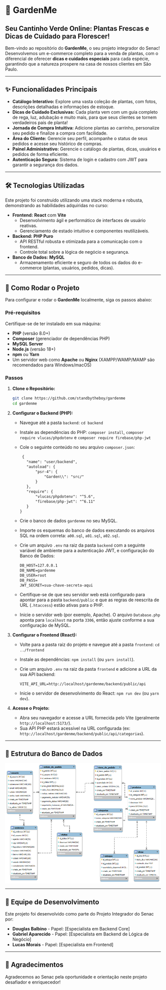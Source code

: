 # 🌿 **GardenMe**

## Seu Cantinho Verde Online: Plantas Frescas e Dicas de Cuidado para Florescer\!

Bem-vindo ao repositório do **GardenMe**, o seu projeto integrador do Senac\! Desenvolvemos um e-commerce completo para a venda de plantas, com o diferencial de oferecer **dicas e cuidados especiais** para cada espécie, garantindo que a natureza prospere na casa de nossos clientes em São Paulo.

-----

## ✨ **Funcionalidades Principais**

  * **Catálogo Interativo:** Explore uma vasta coleção de plantas, com fotos, descrições detalhadas e informações de estoque.
  * **Dicas de Cuidado Exclusivas:** Cada planta vem com um guia completo de rega, luz, adubação e muito mais, para que seus clientes se tornem verdadeiros pais de planta\!
  * **Jornada de Compra Intuitiva:** Adicione plantas ao carrinho, personalize seu pedido e finalize a compra com facilidade.
  * **Área do Cliente:** Gerencie seu perfil, acompanhe o status de seus pedidos e acesse seu histórico de compras.
  * **Painel Administrativo:** Gerencie o catálogo de plantas, dicas, usuários e pedidos de forma eficiente.
  * **Autenticação Segura:** Sistema de login e cadastro com JWT para garantir a segurança dos dados.

-----

## 🛠️ **Tecnologias Utilizadas**

Este projeto foi construído utilizando uma stack moderna e robusta, demonstrando as habilidades adquiridas no curso:

  * **Frontend:** **React** com **Vite**
      * Desenvolvimento ágil e performático de interfaces de usuário reativas.
      * Gerenciamento de estado intuitivo e componentes reutilizáveis.
  * **Backend:** **PHP Puro**
      * API RESTful robusta e otimizada para a comunicação com o frontend.
      * Controle total sobre a lógica de negócio e segurança.
  * **Banco de Dados:** **MySQL**
      * Armazenamento eficiente e seguro de todos os dados do e-commerce (plantas, usuários, pedidos, dicas).

-----

## 🚀 Como Rodar o Projeto

Para configurar e rodar o **GardenMe** localmente, siga os passos abaixo:

### **Pré-requisitos**

Certifique-se de ter instalado em sua máquina:

* **PHP** (versão 8.0+)
* **Composer** (gerenciador de dependências PHP)
* **MySQL Server**
* **Node.js** (versão 18+)
* **npm** ou **Yarn**
* Um servidor web como **Apache** ou **Nginx** (XAMPP/WAMP/MAMP são recomendados para Windows/macOS)

### **Passos**

1.  **Clone o Repositório:**

    ```bash
    git clone https://github.com/standbytheboy/gardenme
    cd gardenme
    ```

2.  **Configurar o Backend (PHP):**

    * Navegue até a pasta `backend`: `cd backend`
    * Instale as dependências do PHP: `composer install`, `composer require vlucas/phpdotenv` e `composer require firebase/php-jwt`
    * Cole o seguinte conteúdo no seu arquivo `composer.json`:
      
       ```
        {
          "name": "user/backend",
          "autoload": {
              "psr-4": {
                  "Garden\\": "src/"
              }
          },
          "require": {
              "vlucas/phpdotenv": "^5.6",
              "firebase/php-jwt": "^6.11"
          }
       }

        ```
    * Crie o banco de dados `gardenme` no seu MySQL.
    * Importe os esquemas do banco de dados executando os arquivos SQL na ordem correta: `a00.sql`, `a01.sql`, `a02.sql`.
    * Crie um arquivo `.env` na raiz da pasta `backend` com a seguinte variável de ambiente para a autenticação JWT, e configuração do Banco de Dados:
        ```
        DB_HOST=127.0.0.1
        DB_NAME=gardenme
        DB_USER=root
        DB_PASS=
        JWT_SECRET=sua-chave-secreta-aqui
        ```
    * Certifique-se de que seu servidor web está configurado para apontar para a pasta `backend/public` e que as regras de reescrita de URL (`.htaccess`) estão ativas para o PHP.
    * Inicie o servidor web (por exemplo, Apache). O arquivo `Database.php` aponta para `localhost` na porta `3306`, então ajuste conforme a sua configuração de MySQL.

3.  **Configurar o Frontend (React):**

    * Volte para a pasta raiz do projeto e navegue até a pasta `frontend`: `cd ../frontend`
    * Instale as dependências: `npm install` (ou `yarn install`).
    * Crie um arquivo `.env` na raiz da pasta `frontend` e adicione a URL da sua API backend:
      
        ```
        VITE_API_URL=http://localhost/gardenme/backend/public/api
        ```
    * Inicie o servidor de desenvolvimento do React: `npm run dev` (ou `yarn dev`).

4.  **Acesse o Projeto:**

    * Abra seu navegador e acesse a URL fornecida pelo Vite (geralmente `http://localhost:5173/`).
    * Sua API PHP estará acessível na URL configurada (ex: `http://localhost/gardenme/backend/public/api/categorias`).

-----

## 👥 **Estrutura do Banco de Dados**
![Tabelas Do Banco](./backend/database/gardenme.png)

----- 
## 👥 **Equipe de Desenvolvimento**

Este projeto foi desenvolvido como parte do Projeto Integrador do Senac por:

  * **Douglas Balbino** - Papel: [Especialista em Backend Core]
  * **Gabriel Aparecido** - Papel: [Especialista em Backend de Lógica de Negócio]
  * **Lucas Morais** - Papel: [Especialista em Frontend]

-----

## 🌟 **Agradecimentos**

Agradecemos ao Senac pela oportunidade e orientação neste projeto desafiador e enriquecedor\!
